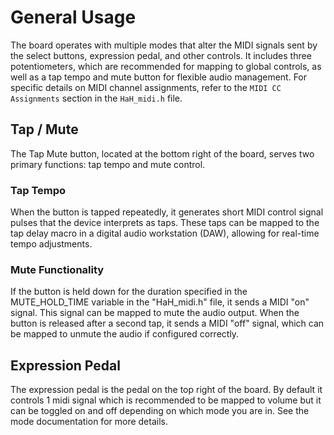 # General Usage

The board operates with multiple modes that alter the MIDI signals sent by the select buttons, expression pedal, and other controls. It includes three potentiometers, which are recommended for mapping to global controls, as well as a tap tempo and mute button for flexible audio management. For specific details on MIDI channel assignments, refer to the `MIDI CC Assignments` section in the  `HaH_midi.h` file.



## Tap / Mute
The Tap Mute button, located at the bottom right of the board, serves two primary functions: tap tempo and mute control.

### Tap Tempo
When the button is tapped repeatedly, it generates short MIDI control signal pulses that the device interprets as taps. These taps can be mapped to the tap delay macro in a digital audio workstation (DAW), allowing for real-time tempo adjustments.

### Mute Functionality
If the button is held down for the duration specified in the MUTE_HOLD_TIME variable in the "HaH_midi.h" file, it sends a MIDI "on" signal. This signal can be mapped to mute the audio output. When the button is released after a second tap, it sends a MIDI "off" signal, which can be mapped to unmute the audio if configured correctly.



## Expression Pedal
The expression pedal is the pedal on the top right of the board. By default it controls 1 midi signal which is recommended to be mapped to volume but it can be toggled on and off depending on which mode you are in. See the mode documentation for more details.


